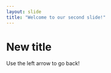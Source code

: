 ```yaml
---
layout: slide
title: "Welcome to our second slide!"
---
```

# New title
Use the left arrow to go back!
